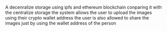 A decenralize storage using ipfs and ethereum blockchain 
conparing it with the centralize storage 
the system allows the user to upload the images using their crypto wallet address
the user is also allowed to share the images just by using the wallet address of the person
